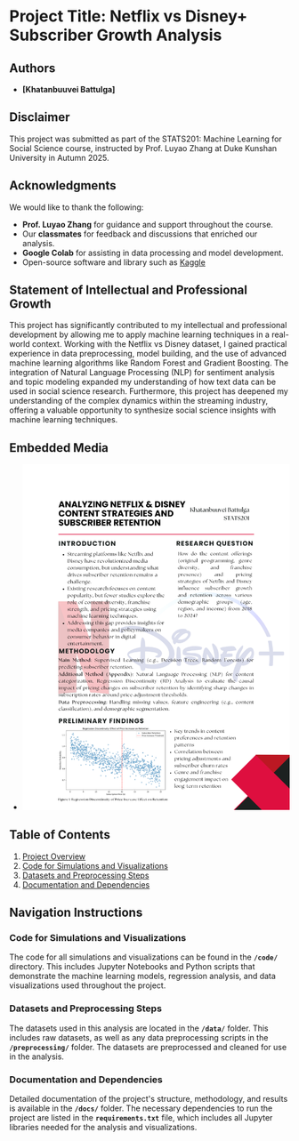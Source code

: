 # Project Title: Netflix vs Disney+ Subscriber Growth Analysis

## Authors
- **[Khatanbuuvei Battulga]** 
## Disclaimer
This project was submitted as part of the STATS201: Machine Learning for Social Science course, instructed by Prof. Luyao Zhang at Duke Kunshan University in Autumn 2025.

## Acknowledgments
We would like to thank the following:
- **Prof. Luyao Zhang** for guidance and support throughout the course.
- Our **classmates** for feedback and discussions that enriched our analysis.
- **Google Colab** for assisting in data processing and model development.
- Open-source software and library such as [Kaggle]([https://www.kaggle.com/datasets/prathamjyotsingh/netflix-vs-disney])
## Statement of Intellectual and Professional Growth
This project has significantly contributed to my intellectual and professional development by allowing me to apply machine learning techniques in a real-world context. Working with the Netflix vs Disney dataset, I gained practical experience in data preprocessing, model building, and the use of advanced machine learning algorithms like Random Forest and Gradient Boosting. The integration of Natural Language Processing (NLP) for sentiment analysis and topic modeling expanded my understanding of how text data can be used in social science research. Furthermore, this project has deepened my understanding of the complex dynamics within the streaming industry, offering a valuable opportunity to synthesize social science insights with machine learning techniques.

## Embedded Media
- ![Poster](https://github.com/Rising-Stars-by-Sunshine/Khatanbuuvei_STATS201_Final/blob/main/visualization/STATS201_Poster.png)

## Table of Contents
1. [Project Overview](#project-overview)
2. [Code for Simulations and Visualizations](#code-for-simulations-and-visualizations)
3. [Datasets and Preprocessing Steps](#datasets-and-preprocessing-steps)
4. [Documentation and Dependencies](#documentation-and-dependencies)

## Navigation Instructions

### Code for Simulations and Visualizations
The code for all simulations and visualizations can be found in the **`/code/`** directory. This includes Jupyter Notebooks and Python scripts that demonstrate the machine learning models, regression analysis, and data visualizations used throughout the project.

### Datasets and Preprocessing Steps
The datasets used in this analysis are located in the **`/data/`** folder. This includes raw datasets, as well as any data preprocessing scripts in the **`/preprocessing/`** folder. The datasets are preprocessed and cleaned for use in the analysis.

### Documentation and Dependencies
Detailed documentation of the project's structure, methodology, and results is available in the **`/docs/`** folder. The necessary dependencies to run the project are listed in the **`requirements.txt`** file, which includes all Jupyter libraries needed for the analysis and visualizations.

